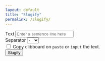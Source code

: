 ```yaml
---
layout: default
title: "Slugify"
permalink: /slugify/
---
```


<div class="mt-3">
	<div class="row justify-content-center">
		<div class="col-md-6">
			<div class="mb-3">
				<label class="form-label" for="text">Text</label>
				<input id="text" type="text" class="form-control input-text" placeholder="Enter a sentence line here">
			</div>
		</div>
		<div class="col-md-2">
			<div class="mb-3">
				<label class="form-label" for="separator">Separator</label>
				<select id="separator" class="form-select input-split">
					<option value="-">-</option>
					<option value="--">--</option>
					<option value="_">_</option>
					<option value="__">__</option>
				</select>
			</div>
		</div>
	</div>
	<div class="row justify-content-center mb-3">
		<div class="col-md-3">
			<div class="form-check form-switch">
				<input class="form-check-input" type="checkbox" id="onPasteCopy" name="onPasteCopy">
				<label class="form-check-label mt-1" for="onPasteCopy">Copy clibboard on <code>paste</code> or <code>input</code> the text.</label>
			</div>
		</div>
	</div>
	<div class="row justify-content-center">
		<div class="col-md-3">
			<button class="btn w-100 btn-primary" type="button" data-action="slugify">Slugify</button>
		</div>
	</div>
	<div class="text-center">
		<div class="mt-4 alert alert-slug d-inline-block border bg-body d-none"><code class="slug-text font-monospace"></code><span class="char-count text-white" title="Slug length"></span></div>
	</div>
</div>
<script>
function strToSlug(str = '', sep = '') {
	if (str) {
		sep = sep ? sep : '-';
		str = str.trim();
		str = str.toLowerCase();

		const from = "åàáãäâèéëêìíïîòóöôùúüûñç·/_,:;";
		const to = "aaaaaaeeeeiiiioooouuuunc------";

		for (let i = 0, l = from.length; i < l; i++) {
			str = str.replace(new RegExp(from.charAt(i), "g"), to.charAt(i));
		}

		return str
			.replace(/[^a-z0-9 -]/g, "")
			.replace(/\s+/g, "-")
			.replace(/-+/g, "-")
			.replace(/^-+/, "")
			.replace(/-+$/, "")
			.replace(/-/g, sep);
	}
}
document.addEventListener('DOMContentLoaded', function () {
	var inputText = document.querySelector('.input-text');
	var inputSplit = document.querySelector('.input-split');
	var slugifyButton = document.querySelector('[data-action="slugify"]');
	var input = document.querySelector('.input');

	inputText.addEventListener('focus', function () {
		inputText.select();
	});

	slugifyButton.addEventListener('click', function () {
		var val = inputText.value;
		var split = inputSplit.value;
		var slug = strToSlug(val, split);

		if (val) {
			mk.copyToClipboard(slug,function(success) {
				if(success) {
					let slugText = document.querySelector('.slug-text'), slugCount = document.querySelector('.char-count');
					slugText.closest('.alert').classList.remove('d-none');
					slugText.textContent = slug;
					slugCount.classList.remove('bg-warning','bg-success','bg-danger');
					let bgClass = 'bg-success';
					if(slug.length <= 5) {
						bgClass = 'bg-warning';
					}else if(slug.length > 20) {
						bgClass = 'bg-danger';
					}
					slugCount.textContent = slug.length;
					slugCount.classList.add(bgClass);
				}
			},function(error){
				if(error) {
					document.querySelector('.slug-text').closest('.alert').classList.add('d-none');
					mk.toastr({head:{text:'Error'},body:'Unable to copy text to clipboard!'},'danger');
				}
			});
		} else {
			document.querySelector('.slug-text').closest('.alert').classList.add('d-none');
			mk.toastr({head:{text:'Error'},body:'Enter a text that you want to make a slug!'},'danger');
		}
	});

	var onPasteCopy = document.querySelector('[name="onPasteCopy"]');
	window.onload = function() {
		var isOnPasteCopy = mk.store.get('on_paste_copy');
		onPasteCopy.checked = isOnPasteCopy=='yes'?true:false;
	}
	onPasteCopy.addEventListener('change', function () {
		mk.store.set('on_paste_copy',this.checked?'yes':'no');
	});
	inputText.addEventListener('input', function () {
		if(onPasteCopy.checked) {
			slugifyButton.click();
		}
	});
});
</script>